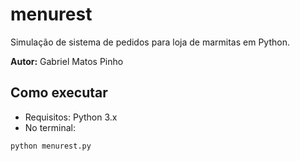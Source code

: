 # menurest

Simulação de sistema de pedidos para loja de marmitas em Python.

**Autor:** Gabriel Matos Pinho

## Como executar
- Requisitos: Python 3.x  
- No terminal:
```bash
python menurest.py
